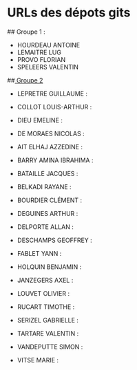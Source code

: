 # URLs des dépots gits

## Groupe 1 :
* HOURDEAU  ANTOINE 
* LEMAITRE  LUG 
* PROVO FLORIAN 
* SPELEERS  VALENTIN 

##<a href="https://github.com/ptitguigui/tdd.git"> Groupe 2 </a>
* LEPRETRE  GUILLAUME : 
* COLLOT  LOUIS-ARTHUR : 
* DIEU  EMELINE : 
* DE MORAES NICOLAS :  

* AIT ELHAJ AZZEDINE : 
* BARRY AMINA IBRAHIMA : 
* BATAILLE  JACQUES : 
* BELKADI RAYANE : 
* BOURDIER  CLÉMENT : 
* DEGUINES  ARTHUR : 
* DELPORTE  ALLAN : 
* DESCHAMPS GEOFFREY : 
* FABLET  YANN : 
* HOLQUIN BENJAMIN : 
* JANZEGERS AXEL : 
* LOUVET  OLIVIER : 
* RUCART  TIMOTHE : 
* SERIZEL GABRIELLE : 
* TARTARE VALENTIN : 
* VANDEPUTTE  SIMON : 
* VITSE MARIE : 
